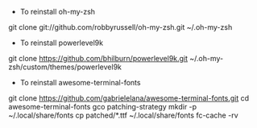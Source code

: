 * To reinstall oh-my-zsh

git clone git://github.com/robbyrussell/oh-my-zsh.git ~/.oh-my-zsh

* To reinstall powerlevel9k

git clone https://github.com/bhilburn/powerlevel9k.git ~/.oh-my-zsh/custom/themes/powerlevel9k

* To reinstall awesome-terminal-fonts

git clone https://github.com/gabrielelana/awesome-terminal-fonts.git
cd awesome-terminal-fonts
gco patching-strategy
mkdir -p ~/.local/share/fonts
cp patched/*.ttf ~/.local/share/fonts
fc-cache -rv
